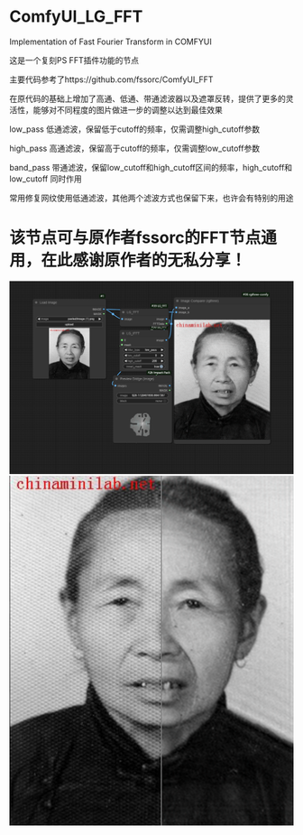 # ComfyUI_LG_FFT
Implementation of Fast Fourier Transform in COMFYUI

这是一个复刻PS FFT插件功能的节点

主要代码参考了https://github.com/fssorc/ComfyUI_FFT

在原代码的基础上增加了高通、低通、带通滤波器以及遮罩反转，提供了更多的灵活性，能够对不同程度的图片做进一步的调整以达到最佳效果

low_pass 低通滤波，保留低于cutoff的频率，仅需调整high_cutoff参数

high_pass 高通滤波，保留高于cutoff的频率，仅需调整low_cutoff参数

band_pass 带通滤波，保留low_cutoff和high_cutoff区间的频率，high_cutoff和low_cutoff 同时作用

常用修复网纹使用低通滤波，其他两个滤波方式也保留下来，也许会有特别的用途

# 该节点可与原作者fssorc的FFT节点通用，在此感谢原作者的无私分享！

![Image](./workflow.png)
![Image](./img.png)
